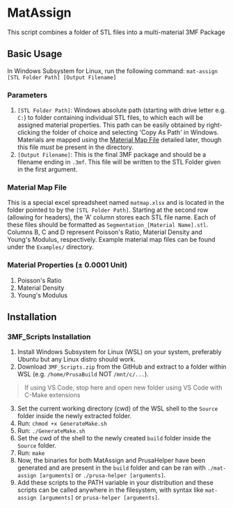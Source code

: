 ﻿# MatAssign 
This script combines a folder of STL files into a multi-material 3MF Package
## Basic Usage
In Windows Subsystem for Linux, run the following command:
`mat-assign [STL Folder Path] [Output Filename]`


### Parameters
 1. `[STL Folder Path]`: Windows absolute path (starting with drive letter e.g. `C:`) to folder containing individual STL files, to which each will be assigned material properties. This path can be easily obtained by right-clicking the folder of choice and selecting 'Copy As Path' in Windows. Materials are mapped using the [Material Map File](#material-map-file) detailed later, though this file *must* be present in the directory.
 2. `[Output Filename]`: This is the final 3MF package and should be a filename ending in `.3mf`. This file will be written to the STL Folder given in the first argument.

### Material Map File
This is a special excel spreadsheet named `matmap.xlsx` and is located in the folder pointed to by the `[STL Folder Path]`.  Starting at the second row (allowing for headers), the 'A' column stores each STL file name. Each of these files should be formatted as `Segmentation_[Material Name].stl`. Columns B, C and D represent Poisson's Ratio, Material Density and Young's Modulus, respectively. Example material map files can be found under the `Examples/` directory.

### Material Properties (± 0.0001 Unit)
1. Poisson's Ratio
2. Material Density
3. Young's Modulus

## Installation

### 3MF_Scripts Installation
 1. Install Windows Subsystem for Linux (WSL) on your system, preferably Ubuntu but any Linux distro should work.
 2. Download `3MF_Scripts.zip` from the GitHub and extract to a folder within WSL (e.g. `/home/PrusaBuild` NOT `/mnt/c/...`).
 >If using VS Code, stop here and open new folder using VS Code with C-Make extensions
 3. Set the current working directory (cwd) of the WSL shell to the `Source` folder inside the newly extracted folder.
 4. Run: `chmod +x GenerateMake.sh`
 5. Run: `./GenerateMake.sh`
 6. Set the cwd of the shell to the newly created `build` folder inside the `Source` folder.
 7. Run: `make`
 8. Now, the binaries for both MatAssign and PrusaHelper have been generated and are present in the `build` folder and can be ran with `./mat-assign [arguments]` or `./prusa-helper [arguments]`. 
 9. Add these scripts to the PATH variable in your distribution and these scripts can be called anywhere in the filesystem, with syntax like `mat-assign [arguments]` or `prusa-helper [arguments]`.
